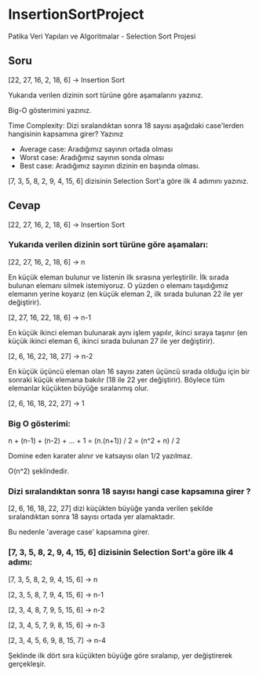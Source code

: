 # InsertionSortProject
Patika Veri Yapıları ve Algoritmalar - Selection Sort Projesi

## Soru
[22, 27, 16, 2, 18, 6] -> Insertion Sort

Yukarıda verilen dizinin sort türüne göre aşamalarını yazınız.

Big-O gösterimini yazınız.

Time Complexity: Dizi sıralandıktan sonra 18 sayısı aşağıdaki case'lerden hangisinin kapsamına girer? Yazınız

- Average case: Aradığımız sayının ortada olması
- Worst case: Aradığımız sayının sonda olması
- Best case: Aradığımız sayının dizinin en başında olması.


[7, 3, 5, 8, 2, 9, 4, 15, 6] dizisinin Selection Sort'a göre ilk 4 adımını yazınız.

## Cevap

[22, 27, 16, 2, 18, 6] -> Insertion Sort

### Yukarıda verilen dizinin sort türüne göre aşamaları:

[22, 27, 16, 2, 18, 6] -> n

En küçük eleman bulunur ve listenin ilk sırasına yerleştirilir. İlk sırada bulunan elemanı silmek istemiyoruz. O yüzden o elemanı taşıdığımız elemanın yerine koyarız (en küçük eleman 2, ilk sırada bulunan 22 ile yer değiştirir).

[2, 27, 16, 22, 18, 6] -> n-1

En küçük ikinci eleman bulunarak aynı işlem yapılır, ikinci sıraya taşınır (en küçük ikinci eleman 6, ikinci sırada bulunan 27 ile yer değiştirir).

[2, 6, 16, 22, 18, 27] -> n-2

En küçük üçüncü eleman olan 16 sayısı zaten üçüncü sırada olduğu için bir sonraki küçük elemana bakılır (18 ile 22 yer değiştirir). Böylece tüm elemanlar küçükten büyüğe sıralanmış olur.

[2, 6, 16, 18, 22, 27] -> 1

### Big O gösterimi:

n + (n-1) + (n-2) + ... + 1 = (n.(n+1)) / 2 = (n^2 + n) / 2

Domine eden karater alınır ve katsayısı olan 1/2 yazılmaz.

O(n^2) şeklindedir.

### Dizi sıralandıktan sonra 18 sayısı hangi case kapsamına girer ?

[2, 6, 16, 18, 22, 27] dizi küçükten büyüğe yanda verilen şekilde sıralandıktan sonra 18 sayısı ortada yer alamaktadır.

Bu nedenle 'average case' kapsamına girer.

### [7, 3, 5, 8, 2, 9, 4, 15, 6] dizisinin Selection Sort'a göre ilk 4 adımı:

[7, 3, 5, 8, 2, 9, 4, 15, 6] -> n

[2, 3, 5, 8, 7, 9, 4, 15, 6] -> n-1

[2, 3, 4, 8, 7, 9, 5, 15, 6] -> n-2

[2, 3, 4, 5, 7, 9, 8, 15, 6] -> n-3

[2, 3, 4, 5, 6, 9, 8, 15, 7] -> n-4

Şeklinde ilk dört sıra küçükten büyüğe göre sıralanıp, yer değiştirerek gerçekleşir.
